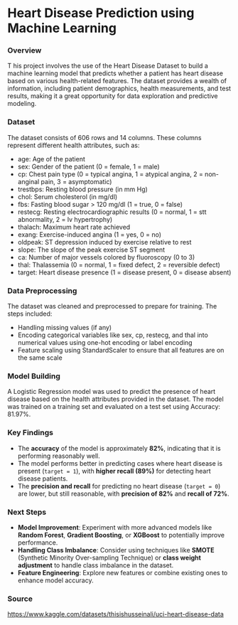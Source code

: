 # Heart Disease Prediction using Machine Learning

### Overview

T his project involves the use of the Heart Disease Dataset to build a machine learning model that predicts whether a patient has heart disease based on various health-related features. The dataset provides a wealth of information, including patient demographics, health measurements, and test results, making it a great opportunity for data exploration and predictive modeling.

### Dataset

The dataset consists of 606 rows and 14 columns. These columns represent different health attributes, such as:

- age: Age of the patient
- sex: Gender of the patient (0 = female, 1 = male)
- cp: Chest pain type (0 = typical angina, 1 = atypical angina, 2 = non-anginal pain, 3 = asymptomatic)
- trestbps: Resting blood pressure (in mm Hg)
- chol: Serum cholesterol (in mg/dl)
- fbs: Fasting blood sugar > 120 mg/dl (1 = true, 0 = false)
- restecg: Resting electrocardiographic results (0 = normal, 1 = stt abnormality, 2 = lv hypertrophy)
- thalach: Maximum heart rate achieved
- exang: Exercise-induced angina (1 = yes, 0 = no)
- oldpeak: ST depression induced by exercise relative to rest
- slope: The slope of the peak exercise ST segment
- ca: Number of major vessels colored by fluoroscopy (0 to 3)
- thal: Thalassemia (0 = normal, 1 = fixed defect, 2 = reversible defect)
- target: Heart disease presence (1 = disease present, 0 = disease absent)

### Data Preprocessing

The dataset was cleaned and preprocessed to prepare for training. The steps included:

- Handling missing values (if any)
- Encoding categorical variables like sex, cp, restecg, and thal into numerical values using one-hot encoding or label encoding
- Feature scaling using StandardScaler to ensure that all features are on the same scale

### Model Building

A Logistic Regression model was used to predict the presence of heart disease based on the health attributes provided in the dataset. The model was trained on a training set and evaluated on a test set using Accuracy: 81.97%.

### Key Findings

- The **accuracy** of the model is approximately **82%**, indicating that it is performing reasonably well.
- The model performs better in predicting cases where heart disease is present (`target = 1`), with **higher recall (89%)** for detecting heart disease patients.
- The **precision and recall** for predicting no heart disease (`target = 0`) are lower, but still reasonable, with **precision of 82%** and **recall of 72%**.

### Next Steps

- **Model Improvement**: Experiment with more advanced models like **Random Forest**, **Gradient Boosting**, or **XGBoost** to potentially improve performance.
- **Handling Class Imbalance**: Consider using techniques like **SMOTE** (Synthetic Minority Over-sampling Technique) or **class weight adjustment** to handle class imbalance in the dataset.
- **Feature Engineering**: Explore new features or combine existing ones to enhance model accuracy.

### Source

https://www.kaggle.com/datasets/thisishusseinali/uci-heart-disease-data

